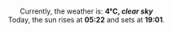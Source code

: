 <p  align="center"><br/>Currently, the weather is: <b> 4°C, <i>clear sky</i></b></br>Today, the sun rises at <b>05:22</b> and sets at <b>19:01</b>.</p>
